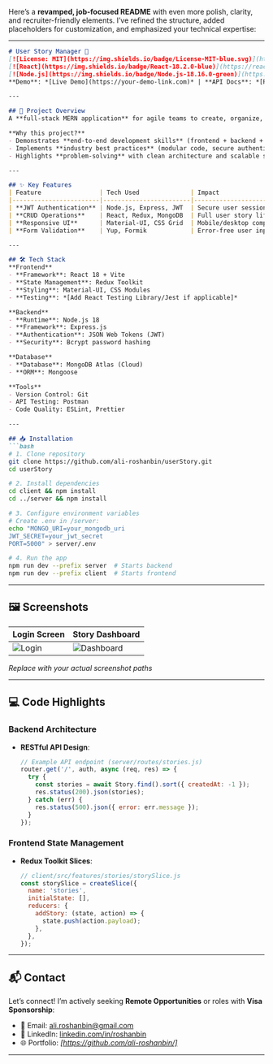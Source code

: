 Here’s a **revamped, job-focused README** with even more polish, clarity, and recruiter-friendly elements. I’ve refined the structure, added placeholders for customization, and emphasized your technical expertise:

---

```markdown
# User Story Manager 📖  
[![License: MIT](https://img.shields.io/badge/License-MIT-blue.svg)](https://opensource.org/licenses/MIT)  
[![React](https://img.shields.io/badge/React-18.2.0-blue)](https://react.dev)  
[![Node.js](https://img.shields.io/badge/Node.js-18.16.0-green)](https://nodejs.org)  
**Demo**: *[Live Demo](https://your-demo-link.com)* | **API Docs**: *[Postman Collection](https://documenter.getpostman.com/view/your-id)*  

---

## 🚀 Project Overview  
A **full-stack MERN application** for agile teams to create, organize, and track user stories. Built to showcase modern development practices, including JWT authentication, RESTful API design, and responsive UI development.  

**Why this project?**  
- Demonstrates **end-to-end development skills** (frontend + backend + database).  
- Implements **industry best practices** (modular code, secure authentication, error handling).  
- Highlights **problem-solving** with clean architecture and scalable state management.  

---

## ✨ Key Features  
| Feature                | Tech Used              | Impact                          |  
|------------------------|------------------------|---------------------------------|  
| **JWT Authentication** | Node.js, Express, JWT  | Secure user sessions            |  
| **CRUD Operations**    | React, Redux, MongoDB  | Full user story lifecycle       |  
| **Responsive UI**      | Material-UI, CSS Grid  | Mobile/desktop compatibility    |  
| **Form Validation**    | Yup, Formik            | Error-free user input           |  

---

## 🛠️ Tech Stack  
**Frontend**  
- **Framework**: React 18 + Vite  
- **State Management**: Redux Toolkit  
- **Styling**: Material-UI, CSS Modules  
- **Testing**: *[Add React Testing Library/Jest if applicable]*  

**Backend**  
- **Runtime**: Node.js 18  
- **Framework**: Express.js  
- **Authentication**: JSON Web Tokens (JWT)  
- **Security**: Bcrypt password hashing  

**Database**  
- **Database**: MongoDB Atlas (Cloud)  
- **ORM**: Mongoose  

**Tools**  
- Version Control: Git  
- API Testing: Postman  
- Code Quality: ESLint, Prettier  

---

## 📥 Installation  
```bash  
# 1. Clone repository  
git clone https://github.com/ali-roshanbin/userStory.git  
cd userStory  

# 2. Install dependencies  
cd client && npm install  
cd ../server && npm install  

# 3. Configure environment variables  
# Create .env in /server:  
echo "MONGO_URI=your_mongodb_uri  
JWT_SECRET=your_jwt_secret  
PORT=5000" > server/.env  

# 4. Run the app  
npm run dev --prefix server  # Starts backend  
npm run dev --prefix client  # Starts frontend  
```

---

## 🖼️ Screenshots  
| Login Screen              | Story Dashboard           |  
|---------------------------|---------------------------|  
| ![Login](screenshots/login.png) | ![Dashboard](screenshots/dashboard.png) |  

*Replace with your actual screenshot paths*  

---

## 💻 Code Highlights  
### **Backend Architecture**  
- **RESTful API Design**:  
  ```javascript  
  // Example API endpoint (server/routes/stories.js)  
  router.get('/', auth, async (req, res) => {  
    try {  
      const stories = await Story.find().sort({ createdAt: -1 });  
      res.status(200).json(stories);  
    } catch (err) {  
      res.status(500).json({ error: err.message });  
    }  
  });  
  ```  

### **Frontend State Management**  
- **Redux Toolkit Slices**:  
  ```javascript  
  // client/src/features/stories/storySlice.js  
  const storySlice = createSlice({  
    name: 'stories',  
    initialState: [],  
    reducers: {  
      addStory: (state, action) => {  
        state.push(action.payload);  
      },  
    },  
  });  
  ```  

---


## 📬 Contact  
Let’s connect! I’m actively seeking **Remote Opportunities** or roles with **Visa Sponsorship**:  
- 📧 Email: [ali.roshanbin@gmail.com](mailto:ali.roshanbin@gmail.com)  
- 💼 LinkedIn: [linkedin.com/in/roshanbin](https://linkedin.com/in/roshanbin)  
- 🌐 Portfolio: *[https://github.com/ali-roshanbin/]*  

--- 
```
